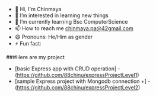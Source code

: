 - 👋 Hi, I'm Chinmaya
- 👀 I’m interested in learning new things
- 🌱 I’m currently learning Bsc ComputerScience
- 📫 How to reach me chinmaya.pa@42gmail.com
- 😄 Pronouns: He/Him as gender
- ⚡ Fun fact: 

###Here are my project
- [basic Express app with CRUD operation] -(https://github.com/88chinu/expressProjectLevel1)
- [sample Express project with Mongodb connection +] - (https://github.com/88chinu/expressProjectLevel2)
<!---
88chinu/88chinu is a ✨ special ✨ repository because its `README.md` (this file) appears on your GitHub profile.
You can click the Preview link to take a look at your changes.
--->

